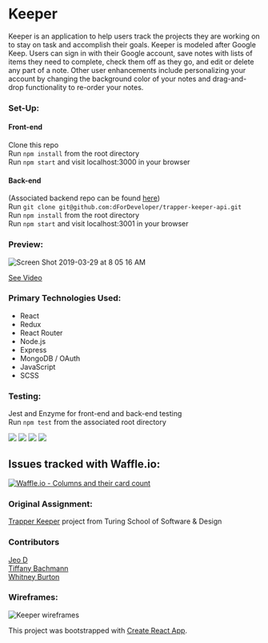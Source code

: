 # Keeper
Keeper is an application to help users track the projects they are working on to stay on task and accomplish their goals. Keeper is modeled after Google Keep. Users can sign in with their Google account, save notes with lists of items they need to complete, check them off as they go, and edit or delete any part of a note. 
Other user enhancements include personalizing your account by changing the background color of your notes and drag-and-drop functionality to re-order your notes.

### Set-Up:   
#### Front-end  
Clone this repo  
Run `npm install` from the root directory  
Run `npm start` and visit localhost:3000 in your browser  

#### Back-end
(Associated backend repo can be found [here](https://github.com/dForDeveloper/trapper-keeper-api))  
Run `git clone git@github.com:dForDeveloper/trapper-keeper-api.git`  
Run `npm install` from the root directory  
Run `npm start` and visit localhost:3001 in your browser  

### Preview:
![Screen Shot 2019-03-29 at 8 05 16 AM](https://user-images.githubusercontent.com/33883645/55238191-831e0500-51f9-11e9-8e00-ec2bc086fa19.png)

[See Video](https://drive.google.com/file/d/14NiQTs3c344xsOjj1GWG8UMOawUYj401/view?usp=sharing)

### Primary Technologies Used:
* React 
* Redux
* React Router
* Node.js
* Express
* MongoDB / OAuth
* JavaScript
* SCSS

### Testing:
Jest and Enzyme for front-end and back-end testing  
Run `npm test` from the associated root directory  

<img src="./coverage/badge-statements.svg"/>
<img src="./coverage/badge-lines.svg"/>
<img src="./coverage/badge-functions.svg"/>
<img src="./coverage/badge-branches.svg"/>

## Issues tracked with Waffle.io:
[![Waffle.io - Columns and their card count](https://badge.waffle.io/whitneyburton/trapper-keeper.svg?columns=all)](https://waffle.io/whitneyburton/trapper-keeper)

### Original Assignment: 
[Trapper Keeper](http://frontend.turing.io/projects/trapper-keeper.html) project from Turing School of Software & Design

### Contributors
[Jeo D](https://github.com/dForDeveloper)  
[Tiffany Bachmann](https://github.com/trbachmann)  
[Whitney Burton](https://github.com/whitneyburton)  

### Wireframes:
![Keeper wireframes](./src/images/trapper-keeper-wireframes.png)

This project was bootstrapped with [Create React App](https://github.com/facebook/create-react-app).
